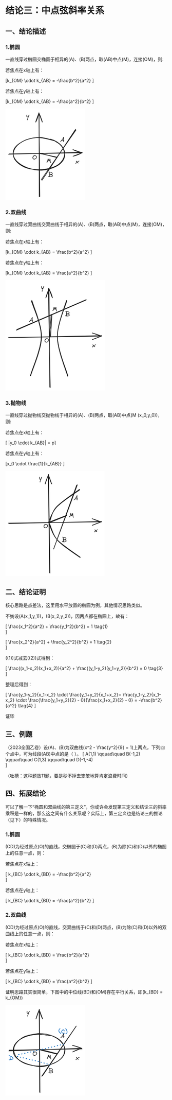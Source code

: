 # 结论三：中点弦斜率关系

## 一、结论描述

### 1.椭圆

一直线穿过椭圆交椭圆于相异的\(A\)、\(B\)两点，取\(AB\)中点\(M\)，连接\(OM\)，则:

若焦点在x轴上有：

\[k_{OM} \cdot k_{AB} = -\frac{b^2}{a^2} \]

若焦点在y轴上有：

\[k_{OM} \cdot k_{AB} = -\frac{a^2}{b^2} \]

![3_1](img/3_1.png)

### 2.双曲线

一直线穿过双曲线交双曲线于相异的\(A\)、\(B\)两点，取\(AB\)中点\(M\)，连接\(OM\)，则:

若焦点在x轴上有：

\[k_{OM} \cdot k_{AB} = \frac{b^2}{a^2} \]

若焦点在y轴上有：

\[k_{OM} \cdot k_{AB} = \frac{a^2}{b^2} \]

![3_2](img/3_2.png)

### 3.抛物线

一直线穿过抛物线交抛物线于相异的\(A\)、\(B\)两点，取\(AB\)中点\(M (x_0,y_0)\)，则:

若焦点在x轴上有：

\[ |y_0 \cdot k_{AB}| = p\]

若焦点在y轴上有：

\[x_0 \cdot \frac{1}{k_{AB}} \]

![3_3](img/3_3.png)

## 二、结论证明

核心思路是点差法，这里用水平放置的椭圆为例，其他情况思路类似。<br>

不妨设\(A(x_1,y_1)\)，\(B(x_2,y_2)\)，因两点都在椭圆上，故有：

\[
\frac{x_1^2}{a^2} + \frac{y_1^2}{b^2} = 1 \tag{1}   
\]

\[
\frac{x_2^2}{a^2} + \frac{y_2^2}{b^2} = 1 \tag{2}   
\]

\((1)\)式减去\((2)\)式得到：

\[
\frac{(x_1-x_2)(x_1+x_2)}{a^2} + \frac{(y_1-y_2)(y_1+y_2)}{b^2} = 0 \tag{3}    
\]

整理后得到：

\[
\frac{y_1-y_2}{x_1-x_2} \cdot \frac{y_1+y_2}{x_1+x_2}= \frac{y_1-y_2}{x_1-x_2} \cdot \frac{\frac{y_1+y_2}{2} - 0}{\frac{x_1+x_2}{2} - 0} = -\frac{b^2}{a^2} \tag{4}
\]

证毕

## 三、例题

（2023全国乙卷）设\(A\)、\(B\)为双曲线\(x^2 - \frac{y^2}{9} = 1\)上两点，下列四个点中，可为线段\(AB\)中点的是（  ）。
\[
A(1,1) \qquad\quad B(-1,2) \qquad\quad C(1,3) \qquad\quad D(-1,-4)   
\]

（吐槽：这种题放11题，要是秒不掉去笨笨地算肯定浪费时间）

## 四、拓展结论

可以了解一下“椭圆和双曲线的第三定义”，你或许会发现第三定义和结论三的斜率乘积是一样的，那么这之间有什么关系呢？实际上，第三定义也是结论三的推论（见下）的特殊情况。<br>

### 1.椭圆

\(CD\)为经过原点\(O\)的直线，交椭圆于\(C\)和\(D\)两点，\(B\)为除\(C\)和\(D\)以外的椭圆上的任意一点，则：<br>

若焦点在x轴上：

\[
k_{BC} \cdot k_{BD} = -\frac{b^2}{a^2}   
\]

若焦点在y轴上：

\[
k_{BC} \cdot k_{BD} = -\frac{a^2}{b^2} 
\]

### 2.双曲线

\(CD\)为经过原点\(O\)的直线，交双曲线于\(C\)和\(D\)两点，\(B\)为除\(C\)和\(D\)以外的双曲线上的任意一点，则：<br>

若焦点在x轴上：

\[
k_{BC} \cdot k_{BD} = \frac{b^2}{a^2}   
\]

若焦点在y轴上：

\[
k_{BC} \cdot k_{BD} = \frac{a^2}{b^2} 
\]

证明思路其实很简单，下图中的中位线\(BD\)和\(OM\)存在平行关系，即\(k_{BD} = k_{OM}\)

![3_4](img/3_4.png)